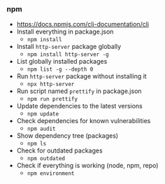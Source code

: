 ### npm
* https://docs.npmjs.com/cli-documentation/cli
* Install everything in package.json
    * `npm install`
* Install `http-server` package globally
    * `npm install http-server -g`
* List globally installed packages
    * `npm list -g --depth 0`
* Run `http-server` package without installing it
    * `npx http-server`
* Run script named `prettify` in package.json
    * `npm run prettify`
* Update dependencies to the latest versions
    * `npm update`
* Check dependencies for known vulnerabilities
    * `npm audit`
* Show dependency tree (packages)
    * `npm ls`
* Check for outdated packages
    * `npm outdated`
* Check if everything is working (node, npm, repo)
    * `npm environment`
